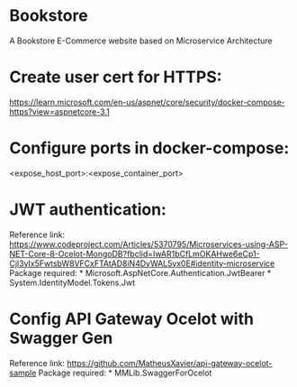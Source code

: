 # Bookstore
A Bookstore E-Commerce website based on Microservice Architecture


# Create user cert for HTTPS:
https://learn.microsoft.com/en-us/aspnet/core/security/docker-compose-https?view=aspnetcore-3.1


# Configure ports in docker-compose:
<expose_host_port>:<expose_container_port>

# JWT authentication:

Reference link: https://www.codeproject.com/Articles/5370795/Microservices-using-ASP-NET-Core-8-Ocelot-MongoDB?fbclid=IwAR1bCfLmOKAHwe6eCp1-Cjl3yIx5FwtsbW8VFCxFTAtAD8iN4DyWAL5yx0E#identity-microservice
Package required:
	* Microsoft.AspNetCore.Authentication.JwtBearer
	* System.IdentityModel.Tokens.Jwt 


# Config API Gateway Ocelot with Swagger Gen
Reference link: https://github.com/MatheusXavier/api-gateway-ocelot-sample
Package required:
	* MMLib.SwaggerForOcelot

	